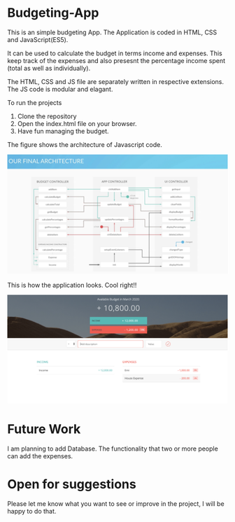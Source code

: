 # Budgeting-App

This is an simple budgeting App. The Application is coded in HTML, CSS and JavaScript(ES5). 

It can be used to calculate the budget in terms income and expenses. This keep track of the expenses and also presesnt the percentage 
income spent (total as well as individually). 

The HTML, CSS and JS file are separately written in respective extensions. The JS code is modular and elagant. 

To run the projects
1. Clone the repository 
2. Open the index.html file on your browser.
3. Have fun managing the budget. 

The figure shows the architecture of Javascript code. 

![Architecture of Code](/images/layout.png)

This is how the application looks. Cool right!!

![Application](/images/app_front.png)



# Future Work 
I am planning to add Database. The functionality that two or more people can add the expenses. 


# Open for suggestions 

Please let me know what you want to see or improve in the project, I will be happy to do that. 
